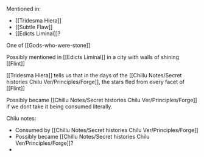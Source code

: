 Mentioned in:
- [[Tridesma Hiera]]
- [[Subtle Flaw]]
- [[Edicts Liminal]]?

One of [[Gods-who-were-stone]] 

Possibly mentioned in [[Edicts Liminal]] in a city with walls of shining [[Flint]]

[[Tridesma Hiera]] tells us that in the days of the [[Chillu Notes/Secret histories Chilu Ver/Principles/Forge]], the stars fled from every facet of [[Flint]]

Possibly became [[Chillu Notes/Secret histories Chilu Ver/Principles/Forge]] if we dont take it being consumed literally.

Chilu notes:
- Consumed by [[Chillu Notes/Secret histories Chilu Ver/Principles/Forge]]
- Possibly became [[Chillu Notes/Secret histories Chilu Ver/Principles/Forge]]?
- 